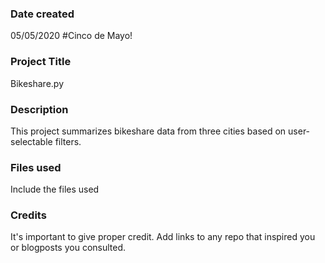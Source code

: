 ### Date created
05/05/2020 #Cinco de Mayo!

### Project Title
Bikeshare.py

### Description
This project summarizes bikeshare data from three cities based on user-selectable filters.

### Files used
Include the files used

### Credits
It's important to give proper credit. Add links to any repo that inspired you or blogposts you consulted.
